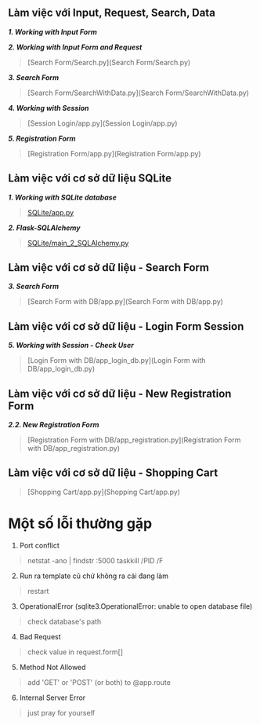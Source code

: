 ## Làm việc với Input, Request, Search, Data

***1. Working with Input Form***

***2. Working with Input Form and Request***
>[Search Form/Search.py](Search Form/Search.py)

***3. Search Form***
>[Search Form/SearchWithData.py](Search Form/SearchWithData.py)

***4. Working with Session***
>[Session Login/app.py](Session Login/app.py)

***5. Registration Form***
>[Registration Form/app.py](Registration Form/app.py)

## Làm việc với cơ sở dữ liệu SQLite 
***1. Working with SQLite database***
> [SQLite/app.py](SQLite/app.py)

***2. Flask-SQLAlchemy***
> [SQLite/main_2_SQLAlchemy.py](SQLite/main_2_SQLAlchemy.py)

## Làm việc với cơ sở dữ liệu - Search Form
***3. Search Form***
>[Search Form with DB/app.py](Search Form with DB/app.py)

## Làm việc với cơ sở dữ liệu - Login Form Session
***5. Working with Session - Check User***
>[Login Form with DB/app_login_db.py](Login Form with DB/app_login_db.py)

## Làm việc với cơ sở dữ liệu - New Registration Form
***2.2. New Registration Form***
>[Registration Form with DB/app_registration.py](Registration Form with DB/app_registration.py)

## Làm việc với cơ sở dữ liệu - Shopping Cart
>[Shopping Cart/app.py](Shopping Cart/app.py)



# Một số lỗi thường gặp
1. Port conflict
> netstat -ano | findstr :5000
> taskkill /PID <PID> /F
2. Run ra template cũ chứ không ra cái đang làm
> restart 
3. OperationalError (sqlite3.OperationalError: unable to open database file)
> check database's path 
4. Bad Request
> check value in request.form[]
5. Method Not Allowed
> add 'GET' or 'POST' (or both) to @app.route
6. Internal Server Error 
> just pray for yourself
